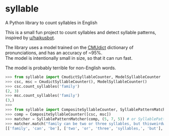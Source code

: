 # syllable
A Python library to count syllables in English

This is a small fun project to count syllables and detect syllable patterns, inspired by [u/haikusbot](https://www.reddit.com/r/haikusbot/).

The library uses a model trained on the [CMUdict](https://github.com/cmusphinx/cmudict/) dictionary of pronunciations, and has an accuracy of ~95%.  
The model is intentionally small in size, so that it can run fast.

The model is probably terrible for non-English words.

```py
>>> from syllable import CmudictSyllableCounter, ModelSyllableCounter
>>> csc, msc = CmudictSyllableCounter(), ModelSyllableCounter()
>>> csc.count_syllables('family')
(2, 3)
>>> msc.count_syllables('family')
(3,)
>>>
>>> from syllable import CompositeSyllableCounter, SyllablePatternMatcher
>>> comp = CompositeSyllableCounter([csc, msc])
>>> matcher = SyllablePatternMatcher(comp, (5, 7, 5)) # or SyllablePatternMatcher.haiku(comp)
>>> matcher.match("family can be two or three syllables, but thisweirdword's just two")
[['family', 'can', 'be'], ['two', 'or', 'three', 'syllables,', 'but'], ["thisweirdword's", 'just', 'two']]
